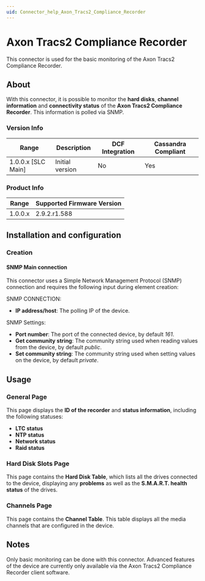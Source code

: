 ```yaml
---
uid: Connector_help_Axon_Tracs2_Compliance_Recorder
---
```


# Axon Tracs2 Compliance Recorder

This connector is used for the basic monitoring of the Axon Tracs2 Compliance Recorder.

## About

With this connector, it is possible to monitor the **hard disks**, **channel information** and **connectivity status** of the **Axon Tracs2 Compliance Recorder**. This information is polled via SNMP.

### Version Info

| Range | Description | DCF Integration | Cassandra Compliant |
|----------------------|-----------------|---------------------|-------------------------|
| 1.0.0.x \[SLC Main\] | Initial version | No                  | Yes                     |

### Product Info

| Range | Supported Firmware Version |
|------------------|-----------------------------|
| 1.0.0.x          | 2.9.2.r1.588                |

## Installation and configuration

### Creation

#### SNMP Main connection

This connector uses a Simple Network Management Protocol (SNMP) connection and requires the following input during element creation:

SNMP CONNECTION:

- **IP address/host**: The polling IP of the device.

SNMP Settings:

- **Port number**: The port of the connected device, by default *161*.
- **Get community string**: The community string used when reading values from the device, by default *public*.
- **Set community string**: The community string used when setting values on the device, by default *private*.

## Usage

### General Page

This page displays the **ID of the recorder** and **status information**, including the following statuses:

- **LTC status**
- **NTP status**
- **Network status**
- **Raid status**

### Hard Disk Slots Page

This page contains the **Hard Disk Table**, which lists all the drives connected to the device, displaying any **problems** as well as the **S.M.A.R.T. health status** of the drives.

### Channels Page

This page contains the **Channel Table**. This table displays all the media channels that are configured in the device.

## Notes

Only basic monitoring can be done with this connector. Advanced features of the device are currently only available via the Axon Tracs2 Compliance Recorder client software.
